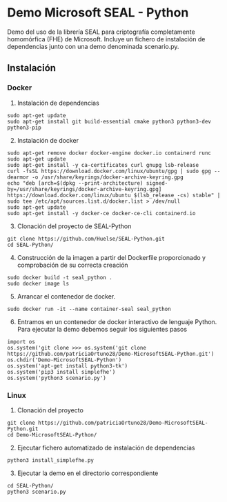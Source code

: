 # Demo Microsoft SEAL - Python
Demo del uso de la librería SEAL para criptografía completamente homomórfica (FHE) de Microsoft.
Incluye un fichero de instalación de dependencias junto con una demo denominada scenario.py.

## Instalación
### Docker
1. Instalación de dependencias
~~~
sudo apt-get update
sudo apt-get install git build-essential cmake python3 python3-dev python3-pip
~~~
2. Instalación de docker
~~~
sudo apt-get remove docker docker-engine docker.io containerd runc
sudo apt-get update
sudo apt-get install -y ca-certificates curl gnupg lsb-release
curl -fsSL https://download.docker.com/linux/ubuntu/gpg | sudo gpg --dearmor -o /usr/share/keyrings/docker-archive-keyring.gpg
echo "deb [arch=$(dpkg --print-architecture) signed-by=/usr/share/keyrings/docker-archive-keyring.gpg] https://download.docker.com/linux/ubuntu $(lsb_release -cs) stable" | sudo tee /etc/apt/sources.list.d/docker.list > /dev/null
sudo apt-get update
sudo apt-get install -y docker-ce docker-ce-cli containerd.io
~~~
3. Clonación del proyecto de SEAL-Python
~~~
git clone https://github.com/Huelse/SEAL-Python.git
cd SEAL-Python/
~~~
4. Construcción de la imagen a partir del Dockerfile proporcionado y comprobación de su correcta creación
~~~~
sudo docker build -t seal_python .
sudo docker image ls
~~~~
5. Arrancar el contenedor de docker.
~~~
sudo docker run -it --name container-seal seal_python
~~~
6. Entramos en un contenedor de docker interactivo de lenguaje Python. Para ejecutar la demo debemos seguir los siguientes pasos
~~~~
import os
os.system('git clone >>> os.system('git clone https://github.com/patriciaOrtuno28/Demo-MicrosoftSEAL-Python.git')
os.chdir('Demo-MicrosoftSEAL-Python')
os.system('apt-get install python3-tk')
os.system('pip3 install simplefhe')
os.system('python3 scenario.py')
~~~~

### Linux
1. Clonación del proyecto
~~~~
git clone https://github.com/patriciaOrtuno28/Demo-MicrosoftSEAL-Python.git
cd Demo-MicrosoftSEAL-Python/
~~~~
2. Ejecutar fichero automatizado de instalación de dependencias
~~~~
python3 install_simplefhe.py
~~~~
3. Ejecutar la demo en el directorio correspondiente
~~~~
cd SEAL-Python/
python3 scenario.py
~~~~

